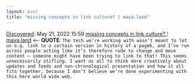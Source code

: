 ```yaml
---
layout: post
title: "missing concepts in link culture? | maya.land"
---
```

[Discovered](http://rolandtanglao.com/2020/07/29/p1-blogthis-checkvist-list-links-to-blog/): May 21, 2022 15:59  [missing concepts in link culture? ¦ maya.land](https://maya.land/monologues/2022/05/20/missing-concepts-link-culture.html) <-- **QUOTE**: `The tech we’re working with wasn’t meant to let us e.g. link to a certain version in history of a page6, and I’ve run across people acting like it’s therefore rude to change and move content – someone might have been trying to link to that! This seems unnecessarily stifling. I want us all to think more creatively about updates and feeds and non-chronological presentation and how it all fits together, because I don’t believe we’re done experimenting with this here world wide web.`
